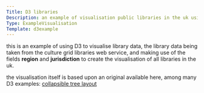 ```yaml
---
Title: D3 libraries
Description: an example of visualisation public libraries in the uk using D3.
Type: ExampleVisualisation
Template: d3example
---
```


this is an example of using D3 to visualise library data, the library data being taken from the culture grid libraries web service, and making use of the fields **region** and **jurisdiction** to create the visualisation of all libraries in the uk.

the visualisation itself is based upon an original available here, among many D3 examples: [collapsible tree layout](http://mbostock.github.io/d3/talk/20111018/tree.html)